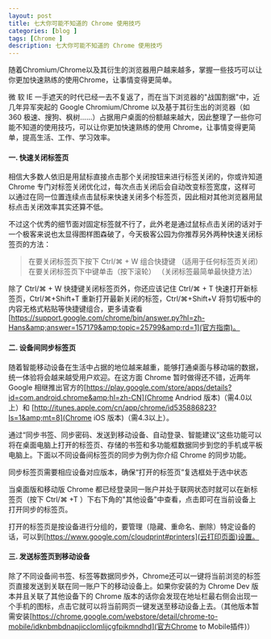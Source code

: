```yaml
---
layout: post
title: 七大你可能不知道的 Chrome 使用技巧
categories: [blog ]
tags: [Chrome ]
description: 七大你可能不知道的 Chrome 使用技巧
---
```


随着Chromium/Chrome以及其衍生的浏览器用户越来越多，掌握一些技巧可以让你更加快速熟练的使用Chrome，让事情变得更简单。

微 软 IE 一手遮天的时代已经一去不复返了，而在当下浏览器的"战国割据"中，近几年异军突起的 Google Chromium/Chrome 以及基于其衍生出的浏览器（如 360 极速、搜狗、枫树……）占据用户桌面的份额越来越大，因此整理了一些你可能不知道的使用技巧，可以让你更加快速熟练的使用 Chrome，让事情变得更简单，提高生活、工作、学习效率。

#### 一. 快速关闭标签页

相信大多数人依旧是用鼠标直接点击那个关闭按钮来进行标签关闭的，你或许知道 Chrome 专门对标签关闭优化过，每次点击关闭后会自动改变标签宽度，这样可以通过在同一位置连续点击鼠标来快速关闭多个标签页，因此相对其他浏览器用鼠标点击关闭效率其实还算不低。

不过这个优秀的细节面对固定标签就不行了，此外老是通过鼠标点击关闭的话对于一个极客来说也太显得图样图森破了，今天极客公园为你推荐另外两种快速关闭标签页的方法：

> 在要关闭标签页下按下 Ctrl/⌘ + W 组合快捷键 （适用于任何标签页关闭）
> 在要关闭标签页下中键单击（按下滚轮） （关闭标签最简单最快捷方法）

除了 Ctrl/⌘ + W 快捷键关闭标签页外，你还应该记住 Ctrl/⌘ + T 快速打开新标签页，Ctrl/⌘+Shift+T 重新打开最新关闭的标签，Ctrl/⌘+Shift+V 将剪切板中的内容无格式粘贴等快捷键组合，更多请查看[https://support.google.com/chrome/bin/answer.py?hl=zh-Hans&amp;answer=157179&amp;topic=25799&amp;rd=1](官方指南)。

#### 二. 设备间同步标签页

随着智能移动设备在生活中占据的地位越来越重，能够打通桌面与移动端的数据，统一体验将会越来越受用户欢迎。在这方面 Chrome 暂时做得还不错，近两年 Google 相继推出官方的[https://play.google.com/store/apps/details?id=com.android.chrome&amp;hl=zh-CN](Chrome Andriod 版本)（需4.0以上）和 [http://itunes.apple.com/cn/app/chrome/id535886823?ls=1&amp;mt=8](Chrome iOS 版本)（需4.3以上）。

通过“同步书签、同步密码、发送到移动设备、自动登录、智能建议”这些功能可以将在桌面电脑上打开的标签页、存储的书签和多功能框数据同步到您的手机或平板电脑上。下面以不同设备间标签页的同步为例为你介绍 Chrome 的同步功能。

同步标签页需要相应设备对应版本，确保“打开的标签页”复选框处于选中状态

当桌面版和移动版 Chrome 都已经登录同一账户并处于联网状态时就可以在新标签页（按下 Ctrl/⌘ +T ）下右下角的"其他设备"中查看，点击即可在当前设备上打开同步的标签页。

打开的标签页是按设备进行分组的，要管理（隐藏、重命名、删除）特定设备的话，可以到[https://www.google.com/cloudprint#printers](云打印页面)设置。

#### 三. 发送标签页到移动设备

除了不同设备间书签、标签等数据同步外，Chrome还可以一键将当前浏览的标签页直接发送到关联在同一账户下的移动设备上。如果你安装的为 Chrome Dev 版本并且关联了其他设备下的 Chrome 版本的话你会发现在地址栏最右侧会出现一个手机的图标，点击它就可以将当前网页一键发送至移动设备上去。（其他版本暂需安装[https://chrome.google.com/webstore/detail/chrome-to-mobile/idknbmbdnapjicclomlijcgfpikmndhd](官方Chrome to Mobile插件)）